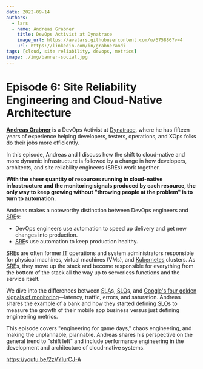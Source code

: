 ```yaml
---
date: 2022-09-14
authors:
  - lars
  - name: Andreas Grabner
    title: DevOps Activist at Dynatrace
    image_url: https://avatars.githubusercontent.com/u/675886?v=4
    url: https://linkedin.com/in/grabnerandi
tags: [cloud, site reliability, devops, metrics]
image: ./img/banner-social.jpg
---
```


# Episode 6: Site Reliability Engineering and Cloud-Native Architecture

[**Andreas Grabner**](https://linkedin.com/in/grabnerandi) is a DevOps Activist at [Dynatrace](https://dynatrace.com), where he has fifteen years of experience helping developers, testers, operations, and XOps folks do their jobs more efficiently.

In this episode, Andreas and I discuss how the shift to cloud-native and more dynamic infrastructure is followed by a change in how developers, architects, and site reliability engineers (SREs) work together.

**With the sheer quantity of resources running in cloud-native infrastructure and the monitoring signals produced by each resource, the only way to keep growing without "throwing people at the problem" is to turn to automation.**

Andreas makes a noteworthy distinction between DevOps engineers and <abbr title="site reliability engineer">SRE</abbr>s:

- DevOps engineers use automation to speed up delivery and get new changes into production.
- <abbr title="site reliability engineer">SRE</abbr>s use automation to keep production healthy.

&#8203;<abbr title="site reliability engineer">SRE</abbr>s are often former <abbr title="information technology">IT</abbr> operations and system administrators responsible for physical machines, virtual machines (VMs), and [Kubernetes](https://kubernetes.io) clusters. As <abbr title="site reliability engineer">SRE</abbr>s, they move up the stack and become responsible for everything from the bottom of the stack all the way up to serverless functions and the service itself.

We dive into the differences between <abbr title="service level agreement">SLA</abbr>s, <abbr title="service level objective">SLO</abbr>s, and [Google's four golden signals of monitoring](https://sre.google/sre-book/monitoring-distributed-systems/#xref_monitoring_golden-signals)—latency, traffic, errors, and saturation. Andreas shares the example of a bank and how they started defining <abbr title="service level objective">SLO</abbr>s to measure the growth of their mobile app business versus just defining engineering metrics.

This episode covers "engineering for game days," chaos engineering, and making the unplannable, plannable. Andreas shares his perspective on the general trend to "shift left" and include performance engineering in the development and architecture of cloud-native systems.

https://youtu.be/2zVYIurCJ-A
